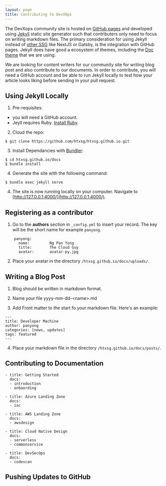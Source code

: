 ```yaml
---
layout: page
title: Contributing to DevXOps
---
```


The DevXops community site is hosted on [GitHub pages](https://pages.github.com) and developed using [Jekyll](https://jekyllrb.com) static site generator such that contributers only need to focus on writing markdown files. The primary consideration for using Jekyll instead of [other SSG](https://jamstack.org/generators/) like NextJS or Gatsby, is the integration with GitHub pages. Jekyll does have good a ecosystem of themes, including the [Doc theme](https://preview.themeforest.net/item/docs-responsive-documentation-manual-jekyll-theme/full_screen_preview/21131076?_ga=2.108511234.1642576812.1652670429-1193949032.1652515315) that we are using.

We are looking for content writers for our community site for writing blog post and also contribute to our documents. In order to contribute, you will need a GitHub account and be able to run Jekyll locally to test how your article looks liking before sending in your pull request.


## Using Jekyll Locally

1. Pre-requisites:
- you will need a GitHub account.
- Jeyll requires Ruby. [Install Ruby](https://www.ruby-lang.org/en/documentation/installation/).

2. Cloud the repo:
```
$ git clone https://github.com/htxsg/htxsg.github.io.git
```

3. Install Dependancies with [Bundler](http://bundler.io/):
```
$ cd htxsg.github.io/docs
$ bundle install
```

4. Generate the site with the following command:
```
$ bundle exec jekyll serve
```

4. The site is now running locally on your computer. Navigate to [http://127.0.0.1:4000/](http://127.0.0.1:4000/).


## Registering as a contributor

1. Go to the **authors** section in  `_config.yml` to insert your record. The key will be the short name for example `panyong`.
```
    panyong:
      name:         Ng Pan Yong
      title:        The Cloud Guy    
      avatar:       avatar-py.jpg
```

2. Place your avatar in the directory `/htxsg.github.io/docs/uploads/`.


## Writing a Blog Post

1. Blog should be written in markdown format.

2. Name your file yyyy-mm-dd-\<name\>.md

3. Add Front matter to the start fo your markdown file. Here's an example:

```
---
title: Developer Machine
author: panyong
categories: [news, updates]
tags: featured
---
```

4. Place your markdown file in the directory `/htxsg.github.io/docs/posts/`.

## Contributing to Documentation

```
- title: Getting Started
  docs:
  - introduction
  - onbaording

- title: Azure Landing Zone
  docs:
  - iac

- title: AWS Landing Zone
  docs:
  - awsdesign

- title: Cloud Native Design
  docs:
  - serverless
  - commonservice

- title: DevSecOps
  docs:
  - codescan
  ```

## Pushing Updates to GitHub
